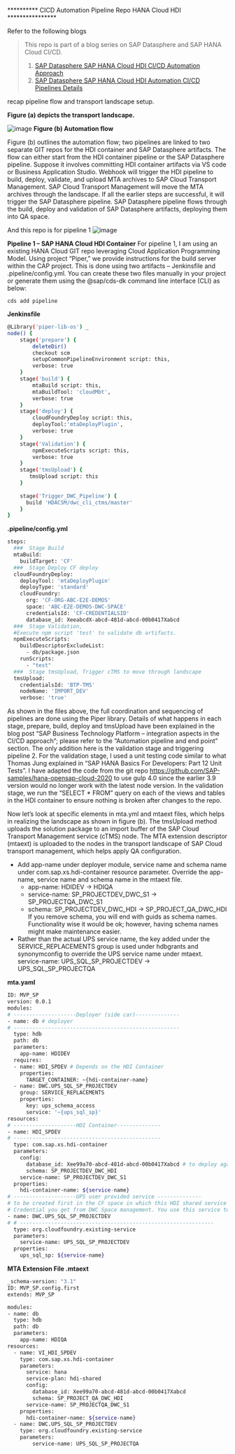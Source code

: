 ********** CICD Automation Pipeline Repo HANA Cloud HDI ****************

Refer to the following blogs
> This repo is part of a blog series on SAP Datasphere and SAP HANA Cloud CI/CD. 
>1. [SAP Datasphere SAP HANA Cloud HDI CI/CD Automation Approach](https://blogs.sap.com/2022/10/10/sap-data-warehouse-cloud-sap-hana-cloud-hdi-ci-cd-automation-approach/)
>2. [SAP Datasphere SAP HANA Cloud HDI Automation CI/CD Pipelines Details](https://blogs.sap.com/2022/10/11/sap-data-warehouse-cloud-sap-hana-cloud-hdi-automation-ci-cd-pipelines-details/)

recap pipeline flow and transport landscape setup. 

**Figure (a) depicts the transport landscape.** 

![image](https://media.github.tools.sap/user/11116/files/b4e65f53-669c-4f4e-af93-630dae03924f)
**Figure (b) Automation flow**

Figure (b) outlines the automation flow; two pipelines are linked to two separate GIT repos for the HDI container and SAP Datasphere artifacts. The flow can either start from the HDI container pipeline or the SAP Datasphere pipeline. Suppose it involves committing HDI container artifacts via VS code or Business Application Studio. Webhook will trigger the HDI pipeline to build, deploy, validate, and upload MTA archives to SAP Cloud Transport Management. SAP Cloud Transport Management will move the MTA archives through the landscape. If all the earlier steps are successful, it will trigger the SAP Datasphere pipeline. SAP Datasphere pipeline flows through the build, deploy and validation of SAP Datasphere artifacts, deploying them into QA space.

And this repo is for pipeline 1
![image](https://media.github.tools.sap/user/11116/files/2723dd79-2e2f-4636-a3db-0f43a4b45a3c)

**Pipeline 1 – SAP HANA Cloud HDI Container**
For pipeline 1, I am using an existing HANA Cloud GIT repo leveraging Cloud Application Programming Model. Using project “Piper,” we provide instructions for the build server within the CAP project. This is done using two artifacts – Jenkinsfile and .pipeline/config.yml. You can create these two files manually in your project or generate them using  the @sap/cds-dk command line interface (CLI) as below:

`cds add pipeline`

**Jenkinsfile**
```bash
@Library('piper-lib-os') _
node() {
    stage('prepare') {
        deleteDir()
        checkout scm
        setupCommonPipelineEnvironment script: this,
        verbose: true
    }
    stage('build') {
        mtaBuild script: this,
        mtaBuildTool: 'cloudMbt',
        verbose: true               
    }
    stage('deploy') {
        cloudFoundryDeploy script: this,
        deployTool:'mtaDeployPlugin',
        verbose: true
    }
    stage('Validation') {
        npmExecuteScripts script: this,
        verbose: true
    }
    stage('tmsUpload') {
       tmsUpload script: this
    }
        
    stage('Trigger_DWC_Pipeline') {
      build 'HDACSM/dwc_cli_ctms/master'
    } 
}
```
**.pipeline/config.yml**
```bash
steps:
  ###  Stage Build 
  mtaBuild:
    buildTarget: 'CF'
  ###  Stage Deploy CF deploy
  cloudFoundryDeploy:
    deployTool: 'mtaDeployPlugin'
    deployType: 'standard'
    cloudFoundry:
      org: 'CF-ORG-ABC-E2E-DEMOS'
      space: 'ABC-E2E-DEMOS-DWC-SPACE'
      credentialsId: 'CF-CREDENTIALSID'
      database_id: XeeabcdX-abcd-481d-abcd-00b0417Xabcd
  ###  Stage Validation, 
  #Execute npm script 'test' to validate db artifacts.
  npmExecuteScripts:
    buildDescriptorExcludeList:
      - db/package.json
    runScripts: 
      - "test"
  ###  Stage tmsUpload, Trigger cTMS to move through landscape
  tmsUpload:
    credentialsId: 'BTP-TMS'
    nodeName: 'IMPORT_DEV'
    verbose: 'true'
```
As shown in the files above, the full coordination and sequencing of pipelines are done using the Piper library. Details of what happens in each stage, prepare, build, deploy and tmsUpload have been explained in the blog post “SAP Business Technology Platform – integration aspects in the CI/CD approach“; please refer to the “Automation pipeline and end point” section. The only addition here is the validation stage and triggering pipeline 2. For the validation stage, I used a unit testing code similar to what Thomas Jung explained in “SAP HANA Basics For Developers: Part 12 Unit Tests”. I have adapted the code from the git repo https://github.com/SAP-samples/hana-opensap-cloud-2020 to use gulp 4.0 since the earlier 3.9 version would no longer work with the latest node version. In the validation stage, we run the “SELECT * FROM” query on each of the views and tables in the HDI container to ensure nothing is broken after changes to the repo.

Now let’s look at specific elements in mta.yml and mtaext files, which helps in realizing the landscape as shown in figure (b).  The tmsUpload method uploads the solution package to an import buffer of the SAP Cloud Transport Management service (cTMS) node. The MTA extension descriptor (mtaext) is uploaded to the nodes in the transport landscape of SAP Cloud transport management, which helps apply QA configuration.

* Add app-name under deployer module, service name and schema name under com.sap.xs.hdi-container resource parameter. Override the app-name, service name and schema name in the mtaext file.
    * app-name: HDIDEV -> HDIQA
    * service-name: SP_PROJECTDEV_DWC_S1 -> SP_PROJECTQA_DWC_S1
    * schema: SP_PROJECTDEV_DWC_HDI -> SP_PROJECT_QA_DWC_HDI
    If you remove schema, you will end with guids as schema names. Functionality wise it would be ok; however, having schema names might make maintenance easier.
* Rather than the actual UPS service name, the key added under the SERVICE_REPLACEMENTS group is used under hdbgrants and synonymconfig to override the UPS service name under mtaext.
service-name: UPS_SQL_SP_PROJECTDEV -> UPS_SQL_SP_PROJECTQA

**mta.yaml**
```bash
ID: MVP_SP
version: 0.0.1
modules:
# --------------------Deployer (side car)--------------
- name: db # deployer
# -----------------------------------------------------
  type: hdb
  path: db
  parameters:
    app-name: HDIDEV
  requires:
  - name: HDI_SPDEV # Depends on the HDI Container
    properties:
      TARGET_CONTAINER: ~{hdi-container-name}
  - name: DWC.UPS_SQL_SP_PROJECTDEV  
    group: SERVICE_REPLACEMENTS
    properties:
      key: ups_schema_access
      service: '~{ups_sql_sp}'
resources:
# --------------------HDI Container--------------
- name: HDI_SPDEV
# -----------------------------------------------
  type: com.sap.xs.hdi-container
  parameters:
    config:
      database_id: Xee99a70-abcd-481d-abcd-00b0417Xabcd # to deploy against DWC HC
      schema: SP_PROJECTDEV_DWC_HDI
    service-name: SP_PROJECTDEV_DWC_S1
  properties:
    hdi-container-name: ${service-name}
# --------------------UPS user provided service --------------
# to be created first in the CF space in which this HDI shared service gets created. 
# Credential you get from DWC Space management. You use this service to access DWC views
- name: DWC.UPS_SQL_SP_PROJECTDEV 
# # --------------------------------------------------------------
  type: org.cloudfoundry.existing-service
  parameters:
    service-name: UPS_SQL_SP_PROJECTDEV
  properties:
    ups_sql_sp: ${service-name}
```
**MTA Extension File .mtaext**
```bash
_schema-version: "3.1"
ID: MVP_SP.config.first
extends: MVP_SP

modules:
- name: db
  type: hdb
  path: db
  parameters:
    app-name: HDIQA
resources:
  - name: VI_HDI_SPDEV
    type: com.sap.xs.hdi-container
    parameters:
      service: hana
      service-plan: hdi-shared
      config:
        database_id: Xee99a70-abcd-481d-abcd-00b0417Xabcd
        schema: SP_PROJECT_QA_DWC_HDI
      service-name: SP_PROJECTQA_DWC_S1
    properties:
      hdi-container-name: ${service-name}
  - name: DWC.UPS_SQL_SP_PROJECTDEV 
    type: org.cloudfoundry.existing-service
    parameters:
        service-name: UPS_SQL_SP_PROJECTQA
```
